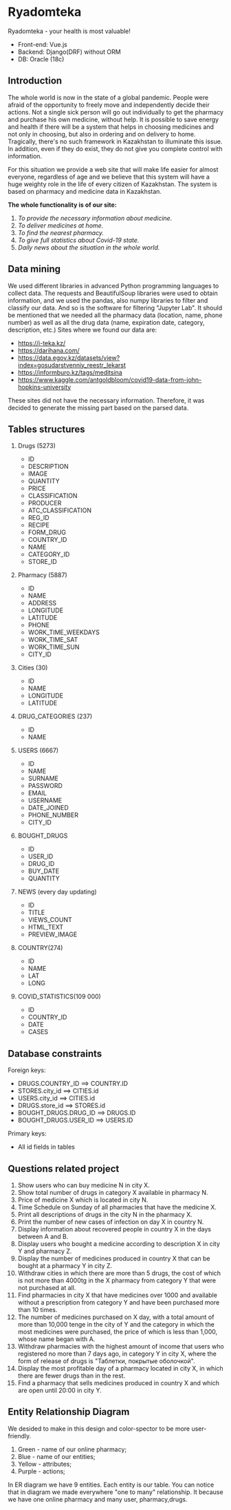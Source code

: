 #  Ryadomteka
Ryadomteka - your health is most valuable!
- Front-end: Vue.js
- Backend: Django(DRF) without ORM
- DB: Oracle (18c)

## Introduction 
The whole world is now in the state of a global pandemic. People were afraid of the opportunity to freely move and independently  decide their actions. Not a single sick person will go out individually to get the pharmacy and purchase his own medicine, without help. It is possible to save energy and health if there will be a system that helps in choosing medicines and not only in choosing, but also in ordering and on delivery to home. Tragically, there's no such framework in Kazakhstan to illuminate this issue. In addition, even if they do exist, they do not give you complete control with information.

For this situation we provide a web site that will make life easier for almost everyone, regardless of age and we believe that this system will have a huge weighty role in the life of every citizen of Kazakhstan. The system is based on pharmacy and medicine data in Kazakhstan.

**The whole functionality is of our site:**

1) *To provide the necessary information about medicine.*
2) *To deliver medicines at home.*
3) *To find the nearest pharmacy.*
4) *To give full statistics about Covid-19 state.*
5) *Daily news about the situation in the whole world.*


## Data mining
We used different libraries in advanced Python programming languages to collect data. The requests and BeautifulSoup libraries were used to obtain information, and we used the pandas, also numpy libraries to filter and classify our data. And so is the software for filtering "Jupyter Lab". It should be mentioned that we needed all the pharmacy data (location, name, phone number) as well as all the drug data (name, expiration date, category, description, etc.) 
Sites where we found our data are: 
- https://i-teka.kz/
- https://darihana.com/
- https://data.egov.kz/datasets/view?index=gosudarstvenniy_reestr_lekarst
- https://informburo.kz/tags/meditsina
- https://www.kaggle.com/antgoldbloom/covid19-data-from-john-hopkins-university

These sites did not have the necessary information. Therefore, it was decided to generate the missing part based on the parsed data.
## Tables structures
1. Drugs (5273)      
	- ID 
	- DESCRIPTION 
	- IMAGE 
	- QUANTITY 
	- PRICE 
	- CLASSIFICATION 
	- PRODUCER 
	- ATC_CLASSIFICATION 
	- REG_ID 
	- RECIPE 
	- FORM_DRUG 
	- COUNTRY_ID 
	- NAME 
	- CATEGORY_ID
	-  STORE_ID

2. Pharmacy (5887)        
	- ID 
	- NAME 
	- ADDRESS
	-  LONGITUDE 
	- LATITUDE 
	- PHONE 
	- WORK_TIME_WEEKDAYS 
	- WORK_TIME_SAT 
	- WORK_TIME_SUN 
	- CITY_ID

3. Cities (30)          
	- ID 
	- NAME
	-  LONGITUDE
	-  LATITUDE
4. DRUG_CATEGORIES (237)      
	- ID 
	- NAME 
5. USERS (6667)             
	- ID 
	- NAME 
	- SURNAME 
	- PASSWORD 
	- EMAIL 
	- USERNAME 
	- DATE_JOINED 
	- PHONE_NUMBER 
	- CITY_ID 
6. BOUGHT_DRUGS
	-  ID 
	- USER_ID 
	- DRUG_ID 	
	- BUY_DATE 
	- QUANTITY

7. NEWS (every day updating)              
	- ID 
	- TITLE
	- VIEWS_COUNT 
	- HTML_TEXT 
	- PREVIEW_IMAGE 
8. COUNTRY(274)            
	-  ID 
	- NAME 
	- LAT 
	- LONG
9. COVID_STATISTICS(109 000)    
	- ID 
	- COUNTRY_ID
	- DATE 
	- CASES 


## Database constraints

Foreign keys:
- DRUGS.COUNTRY_ID ==> COUNTRY.ID
- STORES.city_id ==> CITIES.id
-  USERS.city_id ==> CITIES.id
- DRUGS.store_id ==> STORES.id
- BOUGHT_DRUGS.DRUG_ID ==> DRUGS.ID
- BOUGHT_DRUGS.USER_ID ==> USERS.ID

Primary keys:
- All id fields in tables


## Questions related project

1. Show users who can buy medicine N in city X.
2. Show total number of drugs in category X available in pharmacy N.
3. Price of medicine X which is located in city N.
4. Time Schedule on Sunday of all pharmacies that have the medicine X.
5. Print all descriptions of drugs in the city N in the pharmacy X.
6. Print the number of new cases of infection on day X in country N.
7. Display information about recovered people in country X in the days between A and B.
8. Display users who bought a medicine according to description X in city Y and pharmacy Z.
9. Display the number of medicines produced in country X that can be bought at a pharmacy Y in city Z.
10. Withdraw cities in which there are more than 5 drugs, the cost of which is not more than 4000tg in the X pharmacy from category Y that were not purchased at all.
11. Find pharmacies in city X that have medicines over 1000 and available without a prescription from category Y and have been purchased more than 10 times.
12. The number of medicines purchased on X day, with a total amount of more than 10,000 tenge in the city of Y and the category in which the most medicines were purchased, the price of which is less than 1,000, whose name began with A.
13. Withdraw pharmacies with the highest amount of income that users who registered no more than 7 days ago, in category Y in city X, where the form of release of drugs is "Таблетки, покрытые оболочкой". 
14. Display the most profitable day of a pharmacy located in city X, in which there are fewer drugs than in the rest. 
15. Find a pharmacy that sells medicines produced in country X and which are open until 20:00 in city Y.


## Entity Relationship Diagram

We desided to make in this design and color-spector to be more user-friendly. 
1. Green - name of our online pharmacy;
2. Blue - name of our entities;
3. Yellow - attributes;
4. Purple - actions;

In ER diagram we have 9 entities. Each entity is our table. You can notice that in diagram we made everywhere "one to many" relationship. It because we have one online pharmacy and many user, pharmacy,drugs.
